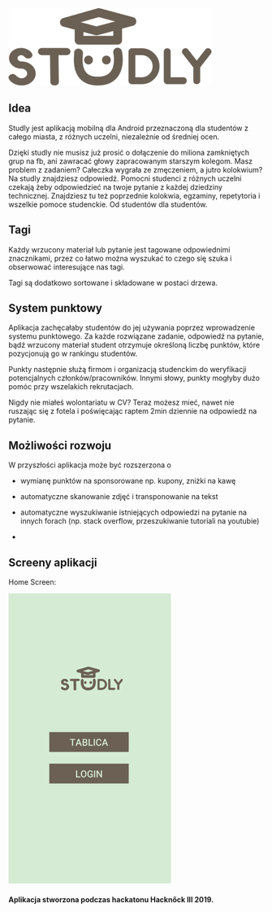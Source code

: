 ﻿
![logo studly](imgs/logo_png_400.png)

## Idea


Studly jest aplikacją mobilną dla Android przeznaczoną dla studentów z całego miasta, z różnych uczelni, niezależnie od średniej ocen.



Dzięki studly nie musisz już prosić o dołączenie do miliona zamkniętych grup na fb, ani zawracać głowy zapracowanym starszym kolegom. Masz problem z zadaniem? Całeczka wygrała ze zmęczeniem, a jutro kolokwium? Na studly znajdziesz odpowiedź. Pomocni studenci z różnych uczelni czekają żeby odpowiedzieć na twoje pytanie z każdej dziedziny technicznej.
Znajdziesz tu też poprzednie kolokwia, egzaminy, repetytoria i wszelkie pomoce studenckie. Od studentów dla studentów.



## Tagi



Każdy wrzucony materiał lub pytanie jest tagowane odpowiednimi znacznikami, przez co łatwo można wyszukać to czego się szuka i obserwować interesujące nas tagi.



Tagi są dodatkowo sortowane i składowane w postaci drzewa.

## System punktowy

Aplikacja zachęcałaby studentów do jej używania poprzez wprowadzenie systemu punktowego. Za każde rozwiązane zadanie, odpowiedź na pytanie, bądź wrzucony materiał
 student otrzymuje określoną liczbę punktów, które pozycjonują go w rankingu studentów. 



Punkty następnie służą firmom i organizacją studenckim do weryfikacji potencjalnych członków/pracowników. Innymi słowy, punkty mogłyby dużo pomóc
przy wszelakich rekrutacjach. 



Nigdy nie miałeś wolontariatu w CV? Teraz możesz mieć, nawet nie ruszając się z fotela i poświęcając raptem 2min dziennie na odpowiedź na pytanie.



## Możliwości rozwoju



W przyszłości aplikacja może być rozszerzona o

* wymianę punktów na sponsorowane np. kupony, zniżki na kawę

* automatyczne skanowanie zdjęć i transponowanie na tekst

* automatyczne wyszukiwanie istniejących odpowiedzi na pytanie na innych forach (np. stack overflow, przeszukiwanie tutoriali na youtubie)

* 



## Screeny aplikacji

Home Screen:

![home screen](/imgs/screens/home_screen.jpg)

#### Aplikacja stworzona podczas hackatonu Hacknőck III 2019.
